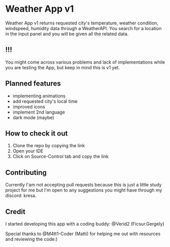 # Weather App v1 
Weather App v1 returns requested city's temperature, weather condition, windspeed, humidity data through a WeatherAPI.
You search for a location in the input panel and you will be given all the related data.

## !!!
You might come across various problems and lack of implementations while you are testing the App, but keep in mind this is v1 yet.

## Planned features
- implementing animations
- add requested city's local time
- improved icons
- implement 2nd language
- dark mode (maybe)

## How to check it out
1. Clone the repo by copying the link
2. Open your IDE
3. Click on Source-Control tab and copy the link

## Contributing
Currently I'am not accepting pull requests because this is just a little study project for me
but I'm open to any suggestions you might have through my discord: kresa.

## Credit
I started developing this app with a coding buddy: @Verid2 (Ficsur.Gergely)

Special thanks to @M4tt1-Coder (Matti) for helping me out with resources and reviewing the code:)

